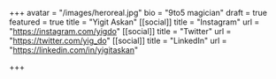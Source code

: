 +++
avatar = "/images/heroreal.jpg"
bio = "9to5 magician"
draft = true
featured = true
title = "Yigit Askan"
[[social]]
title = "Instagram"
url = "https://instagram.com/yigdo"
[[social]]
title = "Twitter"
url = "https://twitter.com/yig_do"
[[social]]
title = "LinkedIn"
url = "https://linkedin.com/in/yigitaskan"

+++

